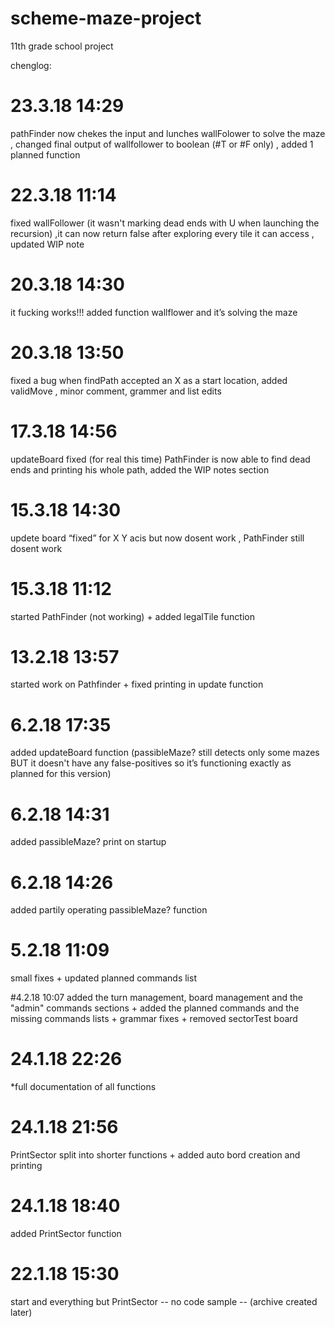 # scheme-maze-project
11th grade school project

chenglog:


# 23.3.18 14:29 
  pathFinder now chekes the input and lunches wallFolower to solve the maze , changed final output of wallfollower to boolean (#T or #F only) , added 1 planned function


# 22.3.18 11:14 
  fixed wallFollower (it wasn't marking dead ends with U when launching the recursion) ,it can now return false after exploring every tile it can access , updated WIP note


# 20.3.18 14:30 
  it fucking works!!! added function wallflower and it’s solving the maze


# 20.3.18 13:50 
  fixed a bug when findPath accepted an X as a start location, added validMove , minor comment, grammer and list edits


# 17.3.18 14:56 
  updateBoard fixed (for real this time)  PathFinder is now able to find dead ends and printing his whole path, added the WIP notes section


# 15.3.18 14:30 
  updete board “fixed” for X Y acis but now dosent work , PathFinder still dosent work


# 15.3.18 11:12  
  started PathFinder (not working) + added legalTile function


# 13.2.18 13:57 
  started work on Pathfinder + fixed printing in update function


# 6.2.18 17:35 
  added updateBoard function (passibleMaze? still detects only some mazes BUT it doesn't have any false-positives so it’s functioning exactly as planned for this version)


# 6.2.18 14:31 
 added passibleMaze? print on startup


# 6.2.18 14:26 
  added partily operating passibleMaze? function


# 5.2.18 11:09 
  small fixes + updated planned commands list


#4.2.18 10:07 
  added the turn management, board management and the "admin" commands sections + added the planned commands and the missing commands lists + grammar fixes + removed sectorTest board


# 24.1.18 22:26 
  *full documentation of all functions


# 24.1.18 21:56 
  PrintSector split into shorter functions + added auto bord creation and printing


# 24.1.18 18:40 
  added PrintSector function


# 22.1.18 15:30 
  start and everything but PrintSector
-- no code sample -- (archive created later)
